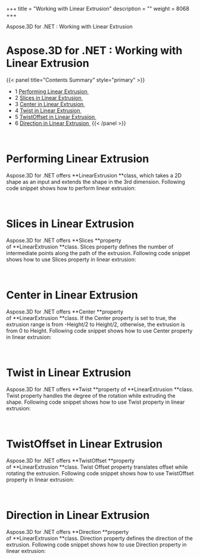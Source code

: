 +++
title = "Working with Linear Extrusion" 
description = "" 
weight = 8068 
+++

Aspose.3D for .NET : Working with Linear Extrusion  

# Aspose.3D for .NET : Working with Linear Extrusion


{{< panel title="Contents Summary" style="primary" >}}
*   1 [Performing Linear Extrusion ](#WorkingwithLinearExtrusion-PerformingLinearExtrusion)
*   2 [Slices in Linear Extrusion ](#WorkingwithLinearExtrusion-SlicesinLinearExtrusion)
*   3 [Center in Linear Extrusion ](#WorkingwithLinearExtrusion-CenterinLinearExtrusion)
*   4 [Twist in Linear Extrusion ](#WorkingwithLinearExtrusion-TwistinLinearExtrusion)
*   5 [TwistOffset in Linear Extrusion ](#WorkingwithLinearExtrusion-TwistOffsetinLinearExtrusion)
*   6 [Direction in Linear Extrusion ](#WorkingwithLinearExtrusion-DirectioninLinearExtrusion)
{{< /panel >}}
 

 

# Performing Linear Extrusion 

Aspose.3D for .NET offers **LinearExtrusion **class, which takes a 2D shape as an input and extends the shape in the 3rd dimension. Following code snippet shows how to perform linear extrusion:

 

# Slices in Linear Extrusion 

Aspose.3D for .NET offers **Slices **property of **LinearExtrusion **class. Slices property defines the number of intermediate points along the path of the extrusion. Following code snippet shows how to use Slices property in linear extrusion:

 

# Center in Linear Extrusion 

Aspose.3D for .NET offers **Center **property of **LinearExtrusion **class. If the Center property is set to true, the extrusion range is from -Height/2 to Height/2, otherwise, the extrusion is from 0 to Height. Following code snippet shows how to use Center property in linear extrusion:

 

# Twist in Linear Extrusion 

Aspose.3D for .NET offers **Twist **property of **LinearExtrusion **class. Twist property handles the degree of the rotation while extruding the shape. Following code snippet shows how to use Twist property in linear extrusion:

 

# TwistOffset in Linear Extrusion 

Aspose.3D for .NET offers **TwistOffset **property of **LinearExtrusion **class. Twist Offset property translates offset while rotating the extrusion. Following code snippet shows how to use TwistOffset property in linear extrusion:

 

# Direction in Linear Extrusion 

Aspose.3D for .NET offers **Direction **property of **LinearExtrusion **class. Direction property defines the direction of the extrusion. Following code snippet shows how to use Direction property in linear extrusion:

 

